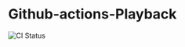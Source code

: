 # Github-actions-Playback
![CI Status](https://github.com/Vamsee-Git/Github-actions-Playback/actions/workflows/badges.yml/badge.svg)

